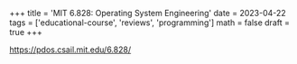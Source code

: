 +++
title = 'MIT 6.828: Operating System Engineering'
date = 2023-04-22
tags = ['educational-course', 'reviews', 'programming']
math = false
draft = true
+++

<https://pdos.csail.mit.edu/6.828/>
